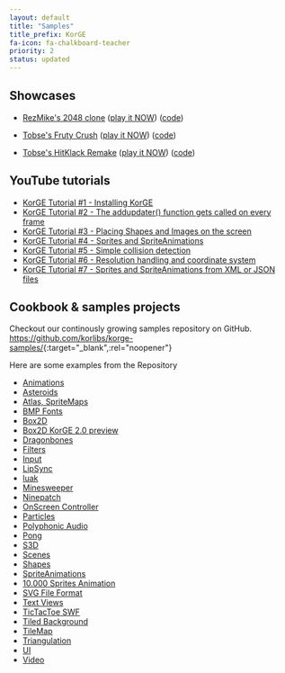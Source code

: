 ```yaml
---
layout: default
title: "Samples"
title_prefix: KorGE
fa-icon: fa-chalkboard-teacher
priority: 2
status: updated
---
```


## Showcases


- [RezMike's 2048 clone](https://blog.korge.org/showcase-2048-clone/) ([play it NOW](https://rezmike.github.io/2048/)) ([code](https://github.com/RezMike/2048))

- [Tobse's Fruty Crush](https://blog.korge.org/showcase-tobses-candy-crush-clone/) ([play it NOW](https://tobsef.github.io/Candy-Crush-Clone/)) ([code](https://github.com/TobseF/Candy-Crush-Clone))

- [Tobse's HitKlack Remake](https://blog.korge.org/showcase-tobses-hitklack-remake/) ([play it NOW](https://tobsef.github.io/HitKlack/webstart/index.html)) ([code](https://github.com/TobseF/HitKlack))


## YouTube tutorials

* [KorGE Tutorial #1 - Installing KorGE](https://www.youtube.com/watch?v=ANMiHx3z_No)
* [KorGE Tutorial #2 - The addupdater() function gets called on every frame](https://www.youtube.com/watch?v=ebW4Hr97h_I)
* [KorGE Tutorial #3 - Placing Shapes and Images on the screen](https://www.youtube.com/watch?v=nR_cCs_8wF8)
* [KorGE Tutorial #4 - Sprites and SpriteAnimations](https://www.youtube.com/watch?v=fY7a2xrHL9g)
* [KorGE Tutorial #5 - Simple collision detection](https://www.youtube.com/watch?v=F1AXdD5bLjA)
* [KorGE Tutorial #6 - Resolution handling and coordinate system](https://www.youtube.com/watch?v=81IG0ld5w-8)
* [KorGE Tutorial #7 - Sprites and SpriteAnimations from XML or JSON files](https://www.youtube.com/watch?v=atElzA2jYkQ)


## Cookbook & samples projects

Checkout our continously growing samples repository on GitHub.
<https://github.com/korlibs/korge-samples/>{:target="_blank",:rel="noopener"}

Here are some examples from the Repository
* [Animations](https://github.com/korlibs/korge-samples/tree/master/animations)
* [Asteroids](https://github.com/korlibs/korge-samples/tree/master/asteroids)
* [Atlas, SpriteMaps](https://github.com/korlibs/korge-samples/tree/master/atlas)
* [BMP Fonts](https://github.com/korlibs/korge-samples/tree/master/bmpfont)
* [Box2D](https://github.com/korlibs/korge-samples/tree/master/box2d)
* [Box2D KorGE 2.0 preview](https://github.com/korlibs/korge-samples/tree/master/box2dv2)
* [Dragonbones](https://github.com/korlibs/korge-samples/tree/master/dragonbones)
* [Filters](https://github.com/korlibs/korge-samples/tree/master/filters)
* [Input](https://github.com/korlibs/korge-samples/tree/master/input)
* [LipSync](https://github.com/korlibs/korge-samples/tree/master/lipsync)
* [luak](https://github.com/korlibs/korge-samples/tree/master/luak)
* [Minesweeper](https://github.com/korlibs/korge-samples/tree/master/minesweeper)
* [Ninepatch](https://github.com/korlibs/korge-samples/tree/master/ninepatch)
* [OnScreen Controller](https://github.com/korlibs/korge-samples/tree/master/onscreen-controller)
* [Particles](https://github.com/korlibs/korge-samples/tree/master/particles)
* [Polyphonic Audio](https://github.com/korlibs/korge-samples/tree/master/polyphonic)
* [Pong](https://github.com/korlibs/korge-samples/tree/master/pong)
* [S3D](https://github.com/korlibs/korge-samples/tree/master/s3d)
* [Scenes](https://github.com/korlibs/korge-samples/tree/master/scenes)
* [Shapes](https://github.com/korlibs/korge-samples/tree/master/shapes)
* [SpriteAnimations](https://github.com/korlibs/korge-samples/tree/master/spriteanim)
* [10.000 Sprites Animation](https://github.com/korlibs/korge-samples/tree/master/sprites10k)
* [SVG File Format](https://github.com/korlibs/korge-samples/tree/master/svg)
* [Text Views](https://github.com/korlibs/korge-samples/tree/master/text2)
* [TicTacToe SWF](https://github.com/korlibs/korge-samples/tree/master/tictactoe-swf)
* [Tiled Background](https://github.com/korlibs/korge-samples/tree/master/tiled-background)
* [TileMap](https://github.com/korlibs/korge-samples/tree/master/tilemap)
* [Triangulation](https://github.com/korlibs/korge-samples/tree/master/triangulation)
* [UI](https://github.com/korlibs/korge-samples/tree/master/ui)
* [Video](https://github.com/korlibs/korge-samples/tree/master/video)
